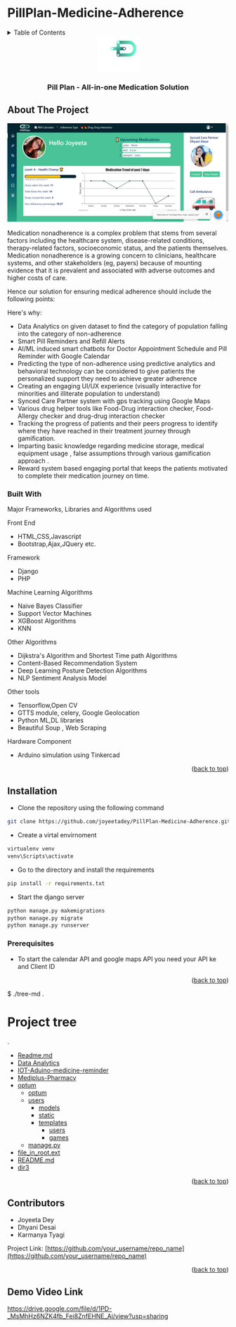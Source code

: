 # PillPlan-Medicine-Adherence

<div id="top"></div>

<!-- TABLE OF CONTENTS -->
<details>
  <summary>Table of Contents</summary>
  <ol>
    <li>
      <a href="#about-the-project">About The Project</a>
      <ul>
        <li><a href="#built-with">Built With</a></li>
      </ul>
    </li>
    <li>
      <a href="#getting-started">Getting Started</a>
      <ul>
        <li><a href="#prerequisites">Prerequisites</a></li>
        <li><a href="#installation">Installation</a></li>
      </ul>
    </li>
    <li><a href="#projecttree">Project Tree</a></li>
    <li><a href="#contributors">Contributors</a></li>
    <li><a href="#demovideo">Demo Video Link</a></li>
   
  </ol>
</details>

<div align="center">
  <img src="logo.png" alt="Logo" width="95" height="80">

  <h3 align="center">Pill Plan - All-in-one Medication Solution</h3>
</div>

<!-- ABOUT THE PROJECT -->
## About The Project

![Pillplan Dashboard](dashboard.png)

Medication nonadherence is a complex problem that stems from several factors including the healthcare system, disease-related conditions, therapy-related factors, socioeconomic status, and the patients themselves. Medication nonadherence is a growing concern to clinicians, healthcare systems, and other stakeholders (eg, payers) because of mounting evidence that it is prevalent and associated with adverse outcomes and higher costs of care.

Hence our solution for  ensuring medical adherence should include the following points:

Here's why:
* Data Analytics on given dataset to find the category of population falling into the category of non-adherence
* Smart Pill Reminders and Refill Alerts 
* AI/ML induced smart chatbots for Doctor Appointment Schedule and Pill Reminder with Google Calendar
* Predicting the type of non-adherence using predictive analytics and behavioral technology can be considered to give patients the personalized support they need to achieve greater adherence
* Creating an engaging UI/UX experience (visually interactive for minorities and illiterate population to understand)
* Synced Care Partner system with gps tracking using Google Maps
* Various drug helper tools like Food-Drug interaction checker, Food-Allergy checker and drug-drug interaction checker
* Tracking the progress of patients and their peers progress to  identify where they have reached in their treatment journey through gamification.
* Imparting basic knowledge regarding medicine storage, medical equipment usage , false assumptions through various gamification approach .
* Reward system based engaging portal that keeps the patients motivated to complete their medication journey on time.


### Built With

Major Frameworks, Libraries and Algorithms used

Front End
* HTML,CSS,Javascript
* Bootstrap,Ajax,JQuery etc.

Framework
* Django
* PHP

Machine Learning Algorithms
* Naive Bayes Classifier
* Support Vector Machines
* XGBoost Algorithms
* KNN 

Other Algorithms
* Dijkstra's Algorithm and Shortest Time path  Algorithms
* Content-Based Recommendation System
* Deep Learning Posture Detection Algorithms
* NLP Sentiment Analysis Model

Other tools
* Tensorflow,Open CV
* GTTS module, celery, Google Geolocation
* Python ML,DL libraries
* Beautiful Soup , Web Scraping 

Hardware Component
* Arduino simulation using Tinkercad


<p align="right">(<a href="#top">back to top</a>)</p>


<!-- GETTING STARTED -->
## Installation

* Clone the repository using the following command
```sh
git clone https://github.com/joyeetadey/PillPlan-Medicine-Adherence.git
```
* Create a virtal envirnoment 
```sh
virtualenv venv
venv\Scripts\activate
```
* Go to the directory and install the requirements
```sh
pip install -r requirements.txt
```
* Start the django server
```sh
python manage.py makemigrations
python manage.py migrate
python manage.py runserver
```
### Prerequisites
* To start the calendar API and google maps API you need your API ke and Client ID

<p align="right">(<a href="#top">back to top</a>)</p>


$ ./tree-md .
# Project tree

.
 * [Readme.md](./README.md)
 * [Data Analytics](./Data-Analytics)
 * [IOT-Aduino-medicine-reminder](./IOT-Aduino-medicine-reminder)
 * [Mediplus-Pharmacy](./Mediplus-Pharmacy)
 * [optum](./optum)
   * [optum](./optum/optum)
   * [users](./optum/users)
      * [models](./optum/users/models)
      * [static](./optum/users/static)
      * [templates](./optum/users/templates)
        * [users](./optum/users/templates/users)
        * [games](./optum/users/templates/games)
   * [manage.py](./optum/manage.py)
 * [file_in_root.ext](./file_in_root.ext)
 * [README.md](./README.md)
 * [dir3](./dir3)

<p align="right">(<a href="#top">back to top</a>)</p>


<!-- CONTACT -->
## Contributors

* Joyeeta Dey 
* Dhyani Desai
* Karmanya Tyagi 

Project Link: [https://github.com/your_username/repo_name](https://github.com/your_username/repo_name)

<p align="right">(<a href="#top">back to top</a>)</p>



## Demo Video Link

https://drive.google.com/file/d/1PD-_MsMhHz6NZK4fb_Fei8ZnfEHNE_Ai/view?usp=sharing
